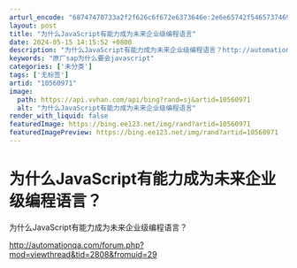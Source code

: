```yaml
---
arturl_encode: "68747470733a2f2f626c6f672e6373646e:2e6e65742f54657374696e675f69735f62656c696576696e67:2f61727469636c652f64657461696c732f3130353630393731"
layout: post
title: "为什么JavaScript有能力成为未来企业级编程语言"
date: 2024-05-15 14:15:52 +0800
description: "为什么JavaScript有能力成为未来企业级编程语言？http://automationqa.co"
keywords: "原厂sap为什么要会javascript"
categories: ['未分类']
tags: ['无标签']
artid: "10560971"
image:
  path: https://api.vvhan.com/api/bing?rand=sj&artid=10560971
  alt: "为什么JavaScript有能力成为未来企业级编程语言"
render_with_liquid: false
featuredImage: https://bing.ee123.net/img/rand?artid=10560971
featuredImagePreview: https://bing.ee123.net/img/rand?artid=10560971
---
```


# 为什么JavaScript有能力成为未来企业级编程语言？

为什么JavaScript有能力成为未来企业级编程语言？
  
http://automationqa.com/forum.php?mod=viewthread&tid=2808&fromuid=29